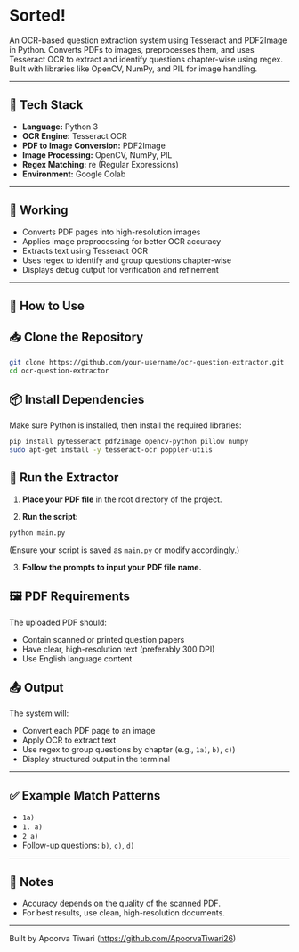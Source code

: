 # Sorted!
An OCR-based question extraction system using Tesseract and PDF2Image in Python. Converts PDFs to images, preprocesses them, and uses Tesseract OCR to extract and identify questions chapter-wise using regex. Built with libraries like OpenCV, NumPy, and PIL for image handling.

---

## 🔧 Tech Stack

- **Language:** Python 3
- **OCR Engine:** Tesseract OCR
- **PDF to Image Conversion:** PDF2Image
- **Image Processing:** OpenCV, NumPy, PIL
- **Regex Matching:** re (Regular Expressions)
- **Environment:** Google Colab

---

## 🚀 Working

- Converts PDF pages into high-resolution images
- Applies image preprocessing for better OCR accuracy
- Extracts text using Tesseract OCR
- Uses regex to identify and group questions chapter-wise
- Displays debug output for verification and refinement

---

## 📂 How to Use

## 📥 Clone the Repository

```bash
git clone https://github.com/your-username/ocr-question-extractor.git
cd ocr-question-extractor
```

## 📦 Install Dependencies

Make sure Python is installed, then install the required libraries:

```bash
pip install pytesseract pdf2image opencv-python pillow numpy
sudo apt-get install -y tesseract-ocr poppler-utils
```

## 🚀 Run the Extractor

1. **Place your PDF file** in the root directory of the project.

2. **Run the script:**

```bash
python main.py
```

(Ensure your script is saved as `main.py` or modify accordingly.)

3. **Follow the prompts to input your PDF file name.**

## 🖼️ PDF Requirements

The uploaded PDF should:

- Contain scanned or printed question papers
- Have clear, high-resolution text (preferably 300 DPI)
- Use English language content

## 📤 Output

The system will:

- Convert each PDF page to an image
- Apply OCR to extract text
- Use regex to group questions by chapter (e.g., `1a)`, `b)`, `c)`)
- Display structured output in the terminal

---

## ✅ Example Match Patterns

- `1a)`
- `1. a)`
- `2 a)`
- Follow-up questions: `b)`, `c)`, `d)`

---

## 📌 Notes

- Accuracy depends on the quality of the scanned PDF.
- For best results, use clean, high-resolution documents.

---


Built by Apoorva Tiwari (https://github.com/ApoorvaTiwari26)
